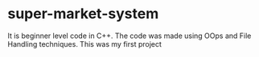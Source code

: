 # super-market-system

It is beginner level code in C++. The code was made using OOps and File Handling techniques. This was my first project 
